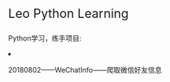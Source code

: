 <p style="font-size:25px">Leo Python Learning</p>
<p>Python学习，练手项目:</p>
<li>
<p>20180802——WeChatInfo——爬取微信好友信息</p>
</li>